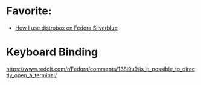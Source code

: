 # Favorite:
- [How I use distrobox on Fedora Silverblue](https://youtu.be/Q2PrISAOtbY)

# Keyboard Binding
https://www.reddit.com/r/Fedora/comments/138i9u9/is_it_possible_to_directly_open_a_terminal/
